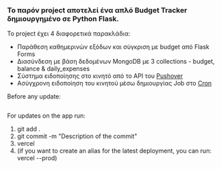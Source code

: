 

### Το παρόν project αποτελεί ένα απλό Budget Tracker δημιουργημένο σε Python Flask.

Το project έχει 4 διαφορετικά παρακλάδια:

* Παράθεση καθημερινών εξόδων και σύγκριση με budget από Flask Forms
* Διασύνδεση με βάση δεδομένων MongoDB με 3 collections - budget, balance & daily_expenses
* Σύστημα ειδοποίησης στο κινητό από το API του [Pushover](https://pushover.net/)
* Ασύγχρονη ειδοποίηση του κινητού μέσω δημιουργίας Job στο [Cron](https://www.easycron.com/user)



Before any update:

```pip

```

For updates on the app run:

1) git add .
2) git commit -m "Description of the commit"
3) vercel
4) (if you want to create an alias for the latest deployment, you can run: vercel --prod)

